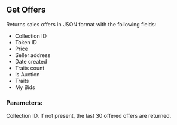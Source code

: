 ## Get Offers

Returns sales offers in JSON format with the following fields:
* Collection ID
* Token ID
* Price
* Seller address
* Date created
* Traits count
* Is Auction
* Traits
* My Bids

### Parameters:
Collection ID. If not present, the last 30 offered offers are returned.
